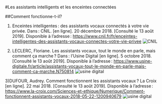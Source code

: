 #Les assistants intelligents et les enceintes connectées

##Comment fonctionne-t-il?

1) Enceintes intelligentes : des assistants vocaux connectés à votre vie privée. Dans : CNIL. [en ligne]. 20 décembre 2018. [Consulté le 13 août 2019]. Disponible à l’adresse : https://www.cnil.fr/fr/enceintes-intelligentes-des-assistants-vocaux-connectes-votre-vie-privee
![CNIL](https://user-images.githubusercontent.com/50197038/63182948-13979d80-c054-11e9-996f-fc376abfdf8d.png)

2) LECLERC, Floriane. Les assistants vocaux, tout le monde en parle, mais comment ça marche ? Dans : l’Usine Digital [en ligne]. 5 octobre 2018. [Consulté le 13 août 2019]. Disponible à l’adresse : https://www.usine-digitale.fr/article/assistants-vocaux-tout-le-monde-en-parle-mais-comment-ca-marche.N750814
![usine digital](https://user-images.githubusercontent.com/50197038/63183471-4bebab80-c055-11e9-8a06-1f0716c84665.png)

3)DUFOUR, Audrey. Comment fonctionnent les assistants vocaux ? La Croix [en ligne]. 22 mai 2018. [Consulté le 13 août 2019]. Disponible à l’adresse : https://www.la-croix.com/Sciences-et-ethique/Numerique/Comment-fonctionnent-assistants-vocaux-2018-05-22-1200940679
![usine digital](https://user-images.githubusercontent.com/50197038/63183473-4e4e0580-c055-11e9-9de8-692783d21036.png)
